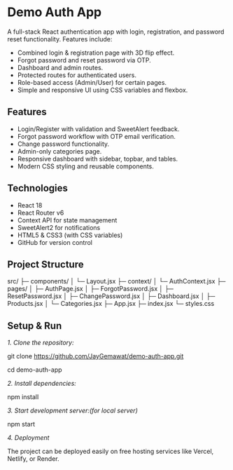 # Demo Auth App

A full-stack React authentication app with login, registration, and password reset functionality. Features include:

- Combined login & registration page with 3D flip effect.
- Forgot password and reset password via OTP.
- Dashboard and admin routes.
- Protected routes for authenticated users.
- Role-based access (Admin/User) for certain pages.
- Simple and responsive UI using CSS variables and flexbox.

## Features

- Login/Register with validation and SweetAlert feedback.
- Forgot password workflow with OTP email verification.
- Change password functionality.
- Admin-only categories page.
- Responsive dashboard with sidebar, topbar, and tables.
- Modern CSS styling and reusable components.

## Technologies

- React 18
- React Router v6
- Context API for state management
- SweetAlert2 for notifications
- HTML5 & CSS3 (with CSS variables)
- GitHub for version control

## Project Structure

src/
├─ components/
│ └─ Layout.jsx
├─ context/
│ └─ AuthContext.jsx
├─ pages/
│ ├─ AuthPage.jsx
│ ├─ ForgotPassword.jsx
│ ├─ ResetPassword.jsx
│ ├─ ChangePassword.jsx
│ ├─ Dashboard.jsx
│ ├─ Products.jsx
│ └─ Categories.jsx
├─ App.jsx
├─ index.jsx
└─ styles.css


## Setup & Run

*1. Clone the repository:*


   git clone https://github.com/JayGemawat/demo-auth-app.git
   
   cd demo-auth-app

*2. Install dependencies:*

   npm install

*3. Start development server:(for local server)*

   npm start



*4. Deployment*

The project can be deployed easily on free hosting services like Vercel, Netlify, or Render.
